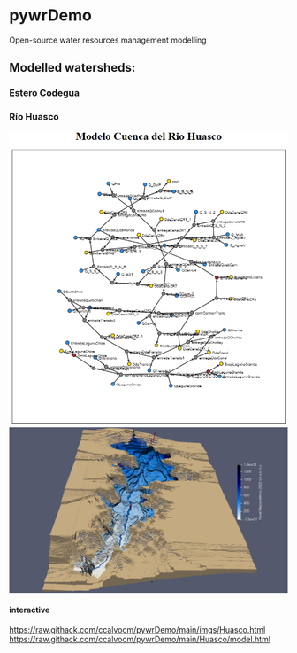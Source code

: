# pywrDemo
Open-source water resources management modelling 

## Modelled watersheds:

### Estero Codegua
### Río Huasco

![alt text](https://github.com/ccalvocm/pywrDemo/blob/pruebas/imgs/Huasco.png)
![alt text](https://github.com/ccalvocm/pywrDemo/blob/main/imgs/modeloHuasco.png)

#### interactive
https://raw.githack.com/ccalvocm/pywrDemo/main/imgs/Huasco.html  
https://raw.githack.com/ccalvocm/pywrDemo/main/Huasco/model.html

